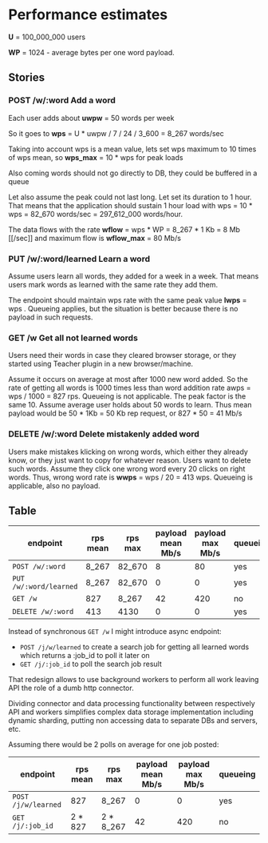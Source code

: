 # Performance estimates

**U** = 100_000_000 users

**WP** = 1024 - average bytes per one word payload.

## Stories

### POST /w/:word Add a word

Each user adds about **uwpw** = 50 words per week

So it goes to **wps** = U * uwpw / 7 / 24 / 3_600 = 8_267 words/sec

Taking into account wps is a mean value, lets set wps maximum to 10 times of wps mean, so **wps_max** = 10 * wps for peak loads

Also coming words should not go directly to DB, they could be buffered in a queue

Let also assume the peak could not last long. Let set its duration to 1 hour. That means that the application should sustain 1 hour load with wps = 10 * wps = 82_670 words/sec = 297_612_000 words/hour.

The data flows with the rate **wflow** = wps * WP = 8_267 * 1 Kb = 8 Mb [[/sec]] and maximum flow is **wflow_max** = 80 Mb/s


### PUT /w/:word/learned Learn a word

Assume users learn all words, they added for a week in a week. That means users mark words as learned with the same rate they add them.

The endpoint should maintain wps rate with the same peak value **lwps** = wps . Queueing applies, but the situation is better because there is no payload in such requests.


### GET /w Get all not learned words

Users need their words in case they cleared browser storage, or they started using Teacher plugin in a new browser/machine.

Assume it occurs on average at most after 1000 new word added. So the rate of getting all words is 1000 times less than word addition rate awps = wps / 1000 = 827 rps. Queueing is not applicable. The peak factor is the same 10.
Assume average user holds about 50 words to learn. Thus mean payload would be 50 * 1Kb = 50 Kb rep request, or 827 * 50 = 41 Mb/s


### DELETE /w/:word Delete mistakenly added word

Users make mistakes klicking on wrong words, which either they already know, or they just want to copy for whatever reason. Users want to delete such words. Assume they click one wrong word every 20 clicks on right words. Thus, wrong word rate is **wwps** = wps / 20 = 413 wps. Queueing is applicable, also no payload.

## Table

| endpoint | rps mean | rps max | payload mean Mb/s | payload max Mb/s | queueing |
|----------|----------|---------|-------------------|------------------|----------|
|`POST /w/:word`|8_267|82_670|8|80|yes|
|`PUT /w/:word/learned`|8_267|82_670|0|0|yes|
|`GET /w`|827|8_267|42|420|no|
|`DELETE /w/:word`|413|4130|0|0|yes|

Instead of synchronous `GET /w` I might introduce async endpoint:

* `POST /j/w/learned` to create a search job for getting all learned words which returns a :job_id to poll it later on
* `GET /j/:job_id` to poll the search job result

That redesign allows to use background workers to perform all work leaving API the role of a dumb http connector.

Dividing connector and data processing functionality between respectively API and workers simplifies complex data storage implementation including dynamic sharding, putting non accessing data to separate DBs and servers, etc.

Assuming there would be 2 polls on average for one job posted:

| endpoint | rps mean | rps max | payload mean Mb/s | payload max Mb/s | queueing |
|----------|----------|---------|-------------------|------------------|----------|
|`POST /j/w/learned` |    827|    8_267| 0|  0|yes|
|`GET /j/:job_id`    |2 * 827|2 * 8_267|42|420| no|
